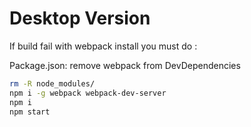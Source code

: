 # Desktop Version

If build fail with webpack install you must do :

Package.json: remove webpack from DevDependencies
```sh
rm -R node_modules/
npm i -g webpack webpack-dev-server
npm i
npm start
```

